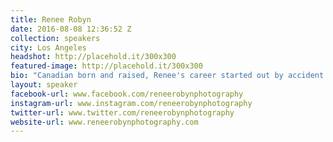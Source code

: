 ```yaml
---
title: Renee Robyn
date: 2016-08-08 12:36:52 Z
collection: speakers
city: Los Angeles
headshot: http://placehold.it/300x300
featured-image: http://placehold.it/300x300
bio: "Canadian born and raised, Renee's career started out by accident. 7 years later she now shoots for commercial and fine art clients. Her style has developed into an ethereal combination of fact and fiction, Merging together expertly shot photographs of unique and interesting subjects with hours of meticulous retouching in Photoshop to create easily recognizable imagery that is both stunning and distinctively her own."
layout: speaker
facebook-url: www.facebook.com/reneerobynphotography
instagram-url: www.instagram.com/reneerobynphotography
twitter-url: www.twitter.com/reneerobynphotography
website-url: www.reneerobynphotography.com
---
```

